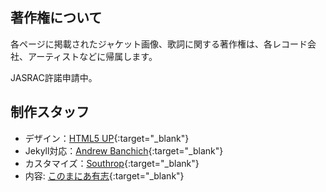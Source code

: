 ## 著作権について

各ページに掲載されたジャケット画像、歌詞に関する著作権は、各レコード会社、アーティストなどに帰属します。

JASRAC許諾申請中。

<!-- JASRAC許諾第Jxxxxxxxxx号  
![]({{ "assets/images/jasrac.gif" | relative_url }}) -->

## 制作スタッフ

* デザイン：[HTML5 UP](https://html5up.net){:target="_blank"}
* Jekyll対応：[Andrew Banchich](http://andrewbanchi.ch){:target="_blank"}
* カスタマイズ：[Southrop](https://twitter.com/southro_p){:target="_blank"}
* 内容: [このまにあ有志](https://twitter.com/konomin_call){:target="_blank"}

